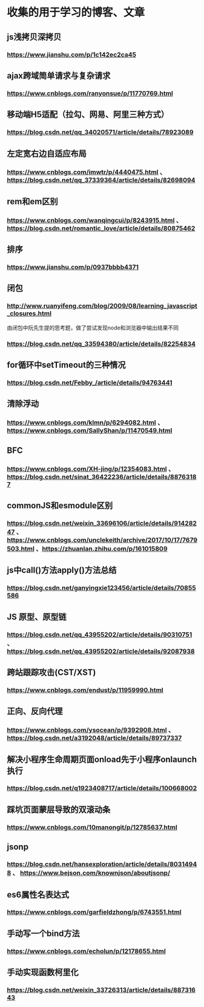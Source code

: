 # 收集的用于学习的博客、文章
## js浅拷贝深拷贝
### https://www.jianshu.com/p/1c142ec2ca45

## ajax跨域简单请求与复杂请求
### https://www.cnblogs.com/ranyonsue/p/11770769.html

## 移动端H5适配（拉勾、网易、阿里三种方式）
### https://blog.csdn.net/qq_34020571/article/details/78923089

## 左定宽右边自适应布局
### https://www.cnblogs.com/imwtr/p/4440475.html 、 https://blog.csdn.net/qq_37339364/article/details/82698094

## rem和em区别
### https://www.cnblogs.com/wanqingcui/p/8243915.html 、 https://blog.csdn.net/romantic_love/article/details/80875462

## 排序
### https://www.jianshu.com/p/0937bbbb4371

## 闭包
### http://www.ruanyifeng.com/blog/2009/08/learning_javascript_closures.html
由闭包中阮先生提的思考题，做了尝试发现node和浏览器中输出结果不同 
### https://blog.csdn.net/qq_33594380/article/details/82254834

## for循环中setTimeout的三种情况
### https://blog.csdn.net/Febby_/article/details/94763441

## 清除浮动
### https://www.cnblogs.com/klmn/p/6294082.html 、 https://www.cnblogs.com/SallyShan/p/11470549.html

## BFC
### https://www.cnblogs.com/XH-jing/p/12354083.html 、 https://blog.csdn.net/sinat_36422236/article/details/88763187

## commonJS和esmodule区别
### https://blog.csdn.net/weixin_33696106/article/details/91428247 、 https://www.cnblogs.com/unclekeith/archive/2017/10/17/7679503.html 、https://zhuanlan.zhihu.com/p/161015809

## js中call()方法apply()方法总结
### https://blog.csdn.net/ganyingxie123456/article/details/70855586

## JS 原型、原型链
### https://blog.csdn.net/qq_43955202/article/details/90310751 、 https://blog.csdn.net/qq_43955202/article/details/92087938

## 跨站跟踪攻击(CST/XST)
### https://www.cnblogs.com/endust/p/11959990.html

## 正向、反向代理
### https://www.cnblogs.com/ysocean/p/9392908.html 、 https://blog.csdn.net/a3192048/article/details/89737337

## 解决小程序生命周期页面onload先于小程序onlaunch执行
### https://blog.csdn.net/q1923408717/article/details/100668002

## 踩坑页面蒙层导致的双滚动条
### https://www.cnblogs.com/10manongit/p/12785637.html

## jsonp
### https://blog.csdn.net/hansexploration/article/details/80314948 、 https://www.bejson.com/knownjson/aboutjsonp/

## es6属性名表达式
### https://www.cnblogs.com/garfieldzhong/p/6743551.html

## 手动写一个bind方法
### https://www.cnblogs.com/echolun/p/12178655.html

## 手动实现函数柯里化
### https://blog.csdn.net/weixin_33726313/article/details/88731643
